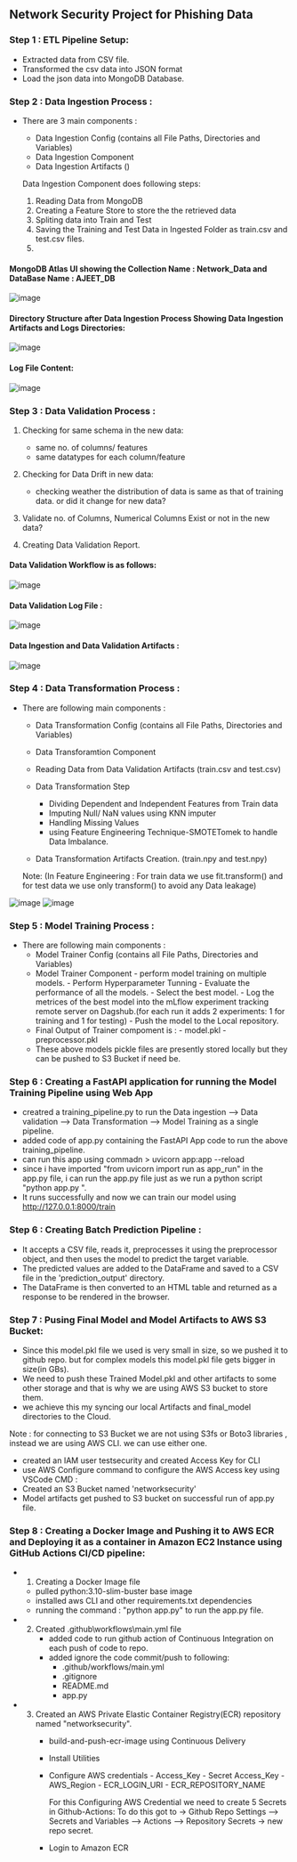 ## Network Security Project for Phishing Data 

### Step 1 : ETL Pipeline Setup:
- Extracted data from CSV file. 
- Transformed the csv data into JSON format
- Load the json data into MongoDB Database. 

### Step 2 : Data Ingestion Process : 
- There are 3 main components : 
   - Data Ingestion Config (contains all File Paths, Directories and Variables)
   - Data Ingestion Component
   - Data Ingestion Artifacts ()

    Data Ingestion Component does following steps: 
    1. Reading Data from MongoDB
    2. Creating a Feature Store to store the the retrieved data
    3. Spliting data into Train and Test 
    4. Saving the Training and Test Data in Ingested Folder as train.csv and test.csv files.
    5. 
#### MongoDB Atlas UI showing the Collection Name : Network_Data and DataBase Name : AJEET_DB 
![image](https://github.com/user-attachments/assets/9b5c5c64-dde2-4193-9ddc-1e058d8e7ea0)

#### Directory Structure after Data Ingestion Process Showing Data Ingestion Artifacts and Logs Directories:

![image](https://github.com/user-attachments/assets/e9fb3ecc-50da-48bd-824b-12655ea44ce8)

#### Log File Content: 
![image](https://github.com/user-attachments/assets/c82928e0-31df-4e86-b25c-f565107a0517)


### Step 3 : Data Validation Process :

   1. Checking for same schema in the new data:
      - same no. of columns/ features 
      - same datatypes for each column/feature
   2. Checking for Data Drift in new data: 
      - checking weather the distribution of data is same as that of training data. or did it change for new data?
   3. Validate no. of Columns, Numerical Columns Exist or not in the new data?
   
   4. Creating Data Validation Report.
#### Data Validation Workflow is as follows: 
![image](https://github.com/user-attachments/assets/b5ac7e59-0748-4a83-b7fa-1ef68ba5c56c)

#### Data Validation Log File : 
![image](https://github.com/user-attachments/assets/6cd09281-9402-4dc8-b73e-585aac6c9327)

#### Data Ingestion and Data Validation Artifacts : 
![image](https://github.com/user-attachments/assets/21fddb2d-e3bc-44aa-8c99-a34af874ce76)  

### Step 4 : Data Transformation Process :
- There are following main components : 
   - Data Transformation Config (contains all File Paths, Directories and Variables)
   - Data Transforamtion Component
   - Reading Data from Data Validation Artifacts (train.csv and test.csv)
   - Data Transformation Step 
      - Dividing Dependent and Independent Features from Train data
      - Imputing Null/ NaN values using KNN imputer
      - Handling Missing Values 
      - using Feature Engineering Technique-SMOTETomek to handle Data Imbalance. 

   - Data Transformation Artifacts Creation. (train.npy and test.npy)

   Note: (In Feature Engineering : For train data we use fit.transform() and for test data we use only transform() to avoid any Data leakage)

![image](https://github.com/user-attachments/assets/19b2f01b-d4de-4a79-9d2c-92f850ae7154)
![image](https://github.com/user-attachments/assets/d2273a4a-790d-43f8-afd7-a931f11d4508)
      

### Step 5 : Model Training Process :
- There are following main components : 
   - Model Trainer Config (contains all File Paths, Directories and Variables)
   - Model Trainer Component
         - perform model training on multiple models.
         - Perform Hyperparameter Tunning 
         - Evaluate the performance of all the models.
         - Select the best model.
         - Log the metrices of the best model into the mLflow experiment tracking remote server on Dagshub.(for each run it adds 2 experiments:  1 for training and 1 for testing)
         - Push the model to the Local repository.
   - Final Output of Trainer compoment is : 
         - model.pkl
         - preprocessor.pkl
   - These above models pickle files are presently stored locally but they can be pushed to S3 Bucket if need be. 


### Step 6 : Creating a FastAPI application for running the Model Training Pipeline using Web App
   - creatred a training_pipeline.py to run the Data ingestion --> Data validation --> Data Transformation --> Model Training as a single pipeline.
   - added code of app.py containing the FastAPI App code to run the above training_pipeline. 
   - can run this app using commadn > uvicorn app:app --reload
   - since i have imported "from uvicorn import run as app_run" in the app.py file, i can run the app.py file just as we run a python script "python app.py ".
   - It runs successfully and now we can train our model using http://127.0.0.1:8000/train 
   


### Step 6 : Creating Batch Prediction Pipeline : 
   - It accepts a CSV file, reads it, preprocesses it using the preprocessor object, and then uses the model to predict the target variable.
   - The predicted values are added to the DataFrame and saved to a CSV file in the 'prediction_output' directory.
   - The DataFrame is then converted to an HTML table and returned as a response to be rendered in the browser.

### Step 7 : Pusing Final Model and Model Artifacts to AWS S3 Bucket:
   - Since this model.pkl file we used is very small in size, so we pushed it to github repo. but for complex models this model.pkl file gets bigger in size(in GBs). 
   - We need to push these Trained Model.pkl and other artifacts to some other storage and that is why we are using AWS S3 bucket to store them. 
   - we achieve this my syncing our local Artifacts and final_model directories to the Cloud. 
   
Note : for connecting to S3 Bucket we are not using S3fs or Boto3 libraries , instead we are using AWS CLI. we can use either one. 

   - created an IAM user testsecurity and created Access Key for CLI
   - use AWS Configure command to configure the AWS Access key using VSCode CMD : 
   - Created an S3 Bucket named 'networksecurity'
   - Model artifacts get pushed to S3 bucket on successful run of app.py file.  


### Step 8 : Creating a Docker Image and Pushing it to AWS ECR and Deploying it as a container in Amazon EC2 Instance using GitHub Actions CI/CD pipeline:
   - 1. Creating a Docker Image file
      - pulled python:3.10-slim-buster base image 
      - installed aws CLI and other requirements.txt dependencies 
      - running the command : "python app.py" to run the app.py file.

   - 2. Created .github\workflows\main.yml file 
         - added code to run github action of Continuous Integration on each push of code to repo. 
         - added ignore the code commit/push to following: 
            - .github/workflows/main.yml
            - .gitignore
            - README.md
            - app.py

   - 3.  Created an AWS Private Elastic Container Registry(ECR) repository named "networksecurity".
         - build-and-push-ecr-image using Continuous Delivery
         - Install Utilities
         - Configure AWS credentials 
               - Access_Key
               - Secret Access_Key
               - AWS_Region
               - ECR_LOGIN_URI
               - ECR_REPOSITORY_NAME
            
            For this Configuring AWS Credential we need to create 5 Secrets in Github-Actions:
            To do this got to -> Github Repo Settings --> Secrets and Variables --> Actions --> Repository Secrets -> new repo secret.
         - Login to Amazon ECR 



   


